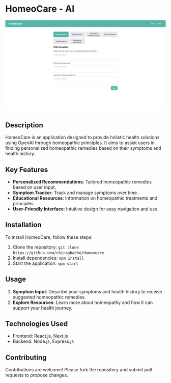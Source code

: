 # HomeoCare - AI

![HomeoCare Logo](./public/screenshot.png)

## Description

HomeoCare is an application designed to provide holistic health solutions using OpenAI through homeopathic principles. It aims to assist users in finding personalized homeopathic remedies based on their symptoms and health history.

## Key Features

- **Personalized Recommendations**: Tailored homeopathic remedies based on user input.
- **Symptom Tracker**: Track and manage symptoms over time.
- **Educational Resources**: Information on homeopathic treatments and principles.
- **User-Friendly Interface**: Intuitive design for easy navigation and use.

## Installation

To install HomeoCare, follow these steps:

1. Clone the repository: `git clone https://github.com/chiragbadhe/Homeocare`
2. Install dependencies: `npm install`
3. Start the application: `npm start`

## Usage

1. **Symptom Input**: Describe your symptoms and health history to receive suggested homeopathic remedies.
2. **Explore Resources**: Learn more about homeopathy and how it can support your health journey.

## Technologies Used

- Frontend: React.js, Next.js
- Backend: Node.js, Express.js

## Contributing

Contributions are welcome! Please fork the repository and submit pull requests to propose changes.
